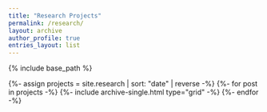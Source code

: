 ```yaml
---
title: "Research Projects"
permalink: /research/
layout: archive
author_profile: true
entries_layout: list
---
```


{% include base_path %}

{%- assign projects = site.research | sort: "date" | reverse -%}
{%- for post in projects -%}
  {%- include archive-single.html type="grid" -%}
{%- endfor -%}
